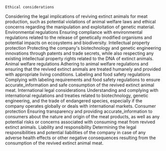     Ethical considerations
Considering the legal implications of reviving extinct animals for meat production, such as potential violations of animal welfare laws and ethical concerns regarding the manipulation and exploitation of genetic material.
Environmental regulations
Ensuring compliance with environmental regulations related to the release of genetically modified organisms and potential impacts on ecosystems and biodiversity.
Intellectual property protection
Protecting the company's biotechnology and genetic engineering innovations through patents and trade secrets, while also respecting any existing intellectual property rights related to the DNA of extinct animals.
Animal welfare regulations
Adhering to animal welfare regulations and ensuring that the revived extinct animals are treated humanely and provided with appropriate living conditions.
Labeling and food safety regulations
Complying with labeling requirements and food safety regulations to ensure accurate_information and safe consumption of the revived extinct animal meat.
International legal considerations
Understanding and complying with international regulations and treaties related to biotechnology, genetic engineering, and the trade of endangered species, especially if the company operates globally or deals with international markets.
Consumer protection
Ensuring transparency and providing accurate_information to consumers about the nature and origin of the meat products, as well as any potential risks or concerns associated with consuming meat from revived extinct animals.
Liability and responsibility
Determining the legal responsibilities and potential liabilities of the company in case of any adverse health effects or other negative consequences resulting from the consumption of the revived extinct animal meat.

